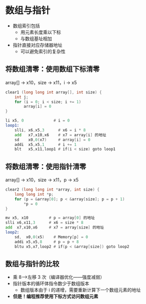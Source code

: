 # 数组与指针

- 数组索引包括
  - 用元素长度乘以下标
  - 与数组基址相加
- 指针直接对应存储器地址
  - 可以避免索引的复杂性

## 将数组清零：使用数组下标清零

array[] -> x10，size -> x11，i -> x5

```c
clear1 (long long int array[], int size) {
	int j;
	for (i = 0; i < size; i += 1) 
		array[i] = 0
} 
```

```asm
li x5, 0             # i = 0
loop1: 
	slli, x6,x5,3      # x6 = i * 8
	add   x7,x10,x6    # x7 = array[i] 的地址
	sd    x0,0(x7)     # array[i] = 0
	addi  x5,x5,1      # i += 1
	blt   x5,x11,loop1 # if(i < size) goto loop1
```

## 将数组清零：使用指针清零

array[] -> x10，size -> x11，p -> x5

```c
clear2 (long long int *array, int size) {
	long long int *p;
	for (p = &array[0]; p < &array[size]; p = p + 1) 
		*p = 0
} 
```

```asm
mv x5, x10         # p = array[0] 的地址
slli x6,x11,3      # x6 = size * 8
add  x7,x10,x6     # x7 = array[size] 的地址
loop2: 
	sd,  x0,0(x5)    # Memory[p] = 0
	addi x5,x5,8     # p = p + 8
	bltu x5,x7,loop2 # if(p < &array[size]) goto loop2
```

## 数组与指针的比较

- 乘 8——>左移 3 次（编译器优化——强度减弱）
- 指针版本的循环体指令数少于数组版本
  - 数组版本由于 i 的递增，需要重新计算下一个数组元素的地址
- **但是！编程推荐使用下标方式访问数组元素**
